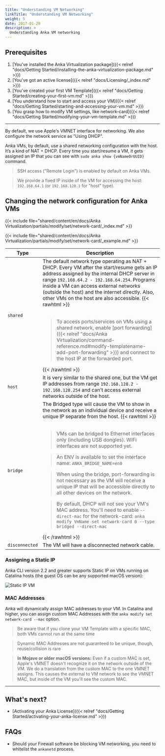 ```yaml
---
title: "Understanding VM Networking"
linkTitle: "Understanding VM Networking"
weight: 5
date: 2017-01-20
description: >
  Understanding Anka VM networking
---
```


## Prerequisites

1. [You've installed the Anka Virtualization package]({{< relref "docs/Getting Started/installing-the-anka-virtualization-package.md" >}})
2. [You've got an active license]({{< relref "docs/Licensing/_index.md" >}})
3. [You've created your first VM Template]({{< relref "docs/Getting Started/creating-your-first-vm.md" >}})
4. [You understand how to start and access your VM]({{< relref "docs/Getting Started/starting-and-accessing-your-vm.md" >}})
5. [You grasp how to modify VM settings, like network-card]({{< relref "docs/Getting Started/modifying-your-vm-template.md" >}})

---

By default, we use Apple's VMNET interface for networking. We also configure the network service as "Using DHCP".

Anka VMs, by default, use a shared networking configuration with the host. It’s a kind of NAT + DHCP. Every time you start/resume a VM, it gets assigned an IP that you can see with `sudo anka show {vmNameOrUUID}` command.

> SSH access ("Remote Login") is enabled by default on Anka VMs.

> We provide a fixed IP inside of the VM for accessing the host: `192.168.64.1` (or `192.168.128.1` for "host" type).

## Changing the network configuration for Anka VMs

{{< include file="shared/content/en/docs/Anka Virtualization/partials/modify/set/network-card/_index.md" >}}

{{< include file="shared/content/en/docs/Anka Virtualization/partials/modify/set/network-card/_example.md" >}}

| Type | Description |
| --- | --- |
| `shared` | The default network type operating as NAT + DHCP. Every VM after the start/resume gets an IP address assigned by the internal DHCP server in range `192.168.64.2 - 192.168.64.254`. Programs inside a VM can access external networks (outside the host) and the internet directly. Also, other VMs on the host are also accessible. {{< rawhtml >}}<br /><br /><blockquote><p>To access ports/services on VMs using a shared network, enable [port forwarding]({{< relref "docs/Anka Virtualization/command-reference.md#modify-templatename-add-port-forwarding" >}}) and connect to the host IP at the forwarded port.</p></blockquote>{{< /rawhtml >}} |
| `host` | It is very similar to the shared one, but the VM get IP addresses from range `192.168.128.2 - 192.168.128.254` and can’t access external networks outside of the host. |
| `bridge` | The Bridged type will cause the VM to show in the network as an individual device and receive a unique IP separate from the host. {{< rawhtml >}}<br /><br /><blockquote><p>VMs can be bridged to Ethernet interfaces only (including USB dongles). WiFi interfaces are not supported yet.</p></blockquote><blockquote><p>An ENV is available to set the interface name: `ANKA_BRIDGE_NAME=en0`</p></blockquote><blockquote><p>When using the bridge, port-forwarding is not necessary as the VM will receive a unique IP that will be accessible directly to all other devices on the network.</p></blockquote><blockquote><p>By default, DHCP will not see your VM's MAC address. You'll need to enable `--direct-mac` for the network-card: `anka modify VmName set network-card 0 --type bridged --direct-mac`</p></blockquote>{{< /rawhtml >}} |
| `disconnected` | The VM will have a disconnected network cable. |

### Assigning a Static IP

Anka CLI version 2.2 and greater supports Static IP on VMs running on Catalina hosts (the guest OS can be any supported macOS version):

![Static IP VM](/images/anka-vm-networking/anka-vm-networking.png)

### MAC Addresses

Anka will dynamically assign MAC addresses to your VM. In Catalina and higher, you can assign custom MAC Addresses with the `anka modify set network-card --mac` option.

> Be aware that if you clone your VM Template with a specific MAC, both VMs cannot run at the same time

> Dynamic MAC Addresses are not guaranteed to be unique, though, reuse/collision is rare

> **In Mojave or older macOS versions:** Even if a custom MAC is set, Apple's VMNET doesn't recognize it on the network outside of the VM. We do a translation from the custom MAC to the one VMNET assigns. This causes the external to VM network to see the VMNET MAC, but inside of the VM you'll see the custom MAC.

---

## What's next?

- [Activating your Anka License]({{< relref "docs/Getting Started/activating-your-anka-license.md" >}})

## FAQs

- Should your Firewall software be blocking VM networking, you need to whitelist the `ankanetd` process.